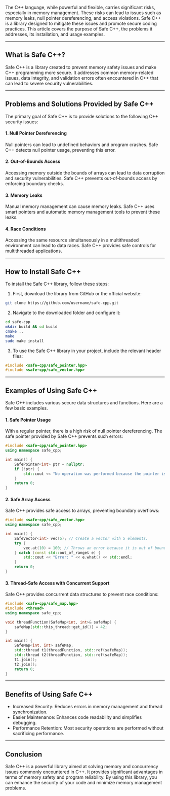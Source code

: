 The C++ language, while powerful and flexible, carries significant risks, especially in memory management. These risks can lead to issues such as memory leaks, null pointer dereferencing, and access violations. Safe C++ is a library designed to mitigate these issues and promote secure coding practices. This article covers the purpose of Safe C++, the problems it addresses, its installation, and usage examples.

---

## What is Safe C++?

Safe C++ is a library created to prevent memory safety issues and make C++ programming more secure. It addresses common memory-related issues, data integrity, and validation errors often encountered in C++ that can lead to severe security vulnerabilities.

---

## Problems and Solutions Provided by Safe C++

The primary goal of Safe C++ is to provide solutions to the following C++ security issues:

#### 1. Null Pointer Dereferencing
Null pointers can lead to undefined behaviors and program crashes. Safe C++ detects null pointer usage, preventing this error.

#### 2. Out-of-Bounds Access
Accessing memory outside the bounds of arrays can lead to data corruption and security vulnerabilities. Safe C++ prevents out-of-bounds access by enforcing boundary checks.

#### 3. Memory Leaks
Manual memory management can cause memory leaks. Safe C++ uses smart pointers and automatic memory management tools to prevent these leaks.

#### 4. Race Conditions
Accessing the same resource simultaneously in a multithreaded environment can lead to data races. Safe C++ provides safe controls for multithreaded applications.

---

## How to Install Safe C++

To install the Safe C++ library, follow these steps:

1. First, download the library from GitHub or the official website:
```bash
git clone https://github.com/username/safe-cpp.git
```

2. Navigate to the downloaded folder and configure it:
```bash
cd safe-cpp
mkdir build && cd build
cmake ..
make
sudo make install
```

3. To use the Safe C++ library in your project, include the relevant header files:
```cpp
#include <safe-cpp/safe_pointer.hpp>
#include <safe-cpp/safe_vector.hpp>
```

---

## Examples of Using Safe C++

Safe C++ includes various secure data structures and functions. Here are a few basic examples.

#### 1. Safe Pointer Usage
With a regular pointer, there is a high risk of null pointer dereferencing. The safe pointer provided by Safe C++ prevents such errors:
```cpp
#include <safe-cpp/safe_pointer.hpp>
using namespace safe_cpp;

int main() {
    SafePointer<int> ptr = nullptr;
    if (!ptr) {
        std::cout << "No operation was performed because the pointer is null." << std::endl;
    }
    return 0;
}
```

#### 2. Safe Array Access
Safe C++ provides safe access to arrays, preventing boundary overflows:
```cpp
#include <safe-cpp/safe_vector.hpp>
using namespace safe_cpp;

int main() {
    SafeVector<int> vec(5); // Create a vector with 5 elements.
    try {
        vec.at(10) = 100; // Throws an error because it is out of bounds.
    } catch (const std::out_of_range& e) {
        std::cout << "Error: " << e.what() << std::endl;
    }
    return 0;
}
```

#### 3. Thread-Safe Access with Concurrent Support
Safe C++ provides concurrent data structures to prevent race conditions:
```cpp
#include <safe-cpp/safe_map.hpp>
#include <thread>
using namespace safe_cpp;

void threadFunction(SafeMap<int, int>& safeMap) {
    safeMap[std::this_thread::get_id()] = 42;
}

int main() {
    SafeMap<int, int> safeMap;
    std::thread t1(threadFunction, std::ref(safeMap));
    std::thread t2(threadFunction, std::ref(safeMap));
    t1.join();
    t2.join();
    return 0;
}
```

---

## Benefits of Using Safe C++

- Increased Security: Reduces errors in memory management and thread synchronization.
- Easier Maintenance: Enhances code readability and simplifies debugging.
- Performance Retention: Most security operations are performed without sacrificing performance.

---

## Conclusion

Safe C++ is a powerful library aimed at solving memory and concurrency issues commonly encountered in C++. It provides significant advantages in terms of memory safety and program reliability. By using this library, you can enhance the security of your code and minimize memory management problems.
